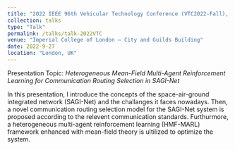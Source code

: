 ```yaml
---
title: "2022 IEEE 96th Vehicular Technology Conference (VTC2022-Fall), Oral Presentation"
collection: talks
type: "Talk"
permalink: /talks/talk-2022VTC
venue: "Imperial College of London – City and Guilds Building"
date: 2022-9-27
location: "London, UK"
---
```


[//]: # ([More information here]&#40;http://exampleurl.com&#41;)

Presentation Topic: _Heterogeneous Mean-Field Multi-Agent Reinforcement Learning for Communication Routing Selection in SAGI-Net_

In this presentation, I introduce the concepts of the space-air-ground integrated network (SAGI-Net) and the challanges it faces nowadays. Then, a novel communication routing selection model for the SAGI-Net system is proposed according to the relevent communication standards. Furthurmore, a heterogeneous multi-agent reinforcement learning (HMF-MARL) framework enhanced with mean-field theory is ultilized to optimize the system.